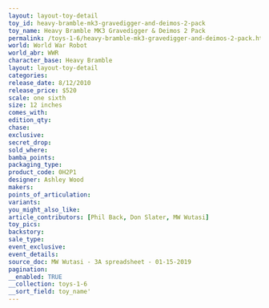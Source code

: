 ```yaml
---
layout: layout-toy-detail 
toy_id: heavy-bramble-mk3-gravedigger-and-deimos-2-pack
toy_name: Heavy Bramble MK3 Gravedigger & Deimos 2 Pack
permalink: /toys-1-6/heavy-bramble-mk3-gravedigger-and-deimos-2-pack.html
world: World War Robot
world_abr: WWR
character_base: Heavy Bramble
layout: layout-toy-detail
categories: 
release_date: 8/12/2010
release_price: $520 
scale: one sixth
size: 12 inches
comes_with: 
edition_qty: 
chase: 
exclusive: 
secret_drop: 
sold_where: 
bamba_points: 
packaging_type: 
product_code: 0H2P1
designer: Ashley Wood
makers: 
points_of_articulation: 
variants: 
you_might_also_like: 
article_contributors: [Phil Back, Don Slater, MW Wutasi]
toy_pics: 
backstory: 
sale_type: 
event_exclusive: 
event_details: 
source_doc: MW Wutasi - 3A spreadsheet - 01-15-2019
pagination: 
__enabled: TRUE
__collection: toys-1-6
__sort_field: toy_name'
---
```

